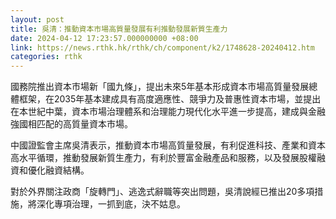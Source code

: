 ```yaml
---
layout: post
title: 吳清：推動資本市場高質量發展有利推動發展新質生產力
date: 2024-04-12 17:23:57.000000000 +08:00
link: https://news.rthk.hk/rthk/ch/component/k2/1748628-20240412.htm
categories: rthk
---
```


國務院推出資本市場新「國九條」，提出未來5年基本形成資本市場高質量發展總體框架，在2035年基本建成具有高度適應性、競爭力及普惠性資本市場，並提出在本世紀中葉，資本市場治理體系和治理能力現代化水平進一步提高，建成與金融強國相匹配的高質量資本市場。

中國證監會主席吳清表示，推動資本市場高質量發展，有利促進科技、產業和資本高水平循環，推動發展新質生產力，有利於豐富金融產品和服務，以及發展股權融資和優化融資結構。

對於外界關注政商「旋轉門」、逃逸式辭職等突出問題，吳清說經已推出20多項措施，將深化專項治理，一抓到底，決不姑息。
